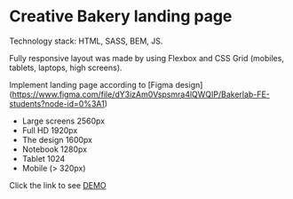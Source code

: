 # Creative Bakery landing page

Technology stack: HTML, SASS, BEM, JS.

Fully responsive layout was made by using Flexbox and CSS Grid (mobiles, tablets, laptops, high screens).

Implement landing page according to [Figma design] (https://www.figma.com/file/dY3izAm0Vspsmra4lQWQIP/Bakerlab-FE-students?node-id=0%3A1)
- Large screens 2560px
- Full HD 1920px
- The design 1600px
- Notebook 1280px
- Tablet 1024
- Mobile (> 320px)

Click the link to see [DEMO](https://kkiirill.github.io/layout_creativeBakery/)
